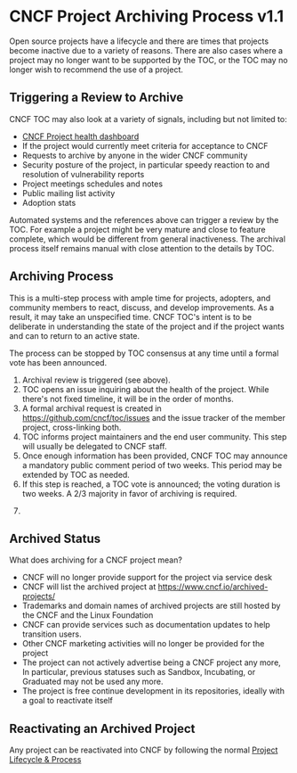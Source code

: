 # CNCF Project Archiving Process v1.1

Open source projects have a lifecycle and there are times that projects become inactive due to a variety of reasons. There are also cases where a project may no longer want to be supported by the TOC, or the TOC may no longer wish to recommend the use of a project.

## Triggering a Review to Archive 

CNCF TOC may also look at a variety of signals, including but not limited to:
* [CNCF Project health dashboard](https://projecthealth.cncf.io/)
* If the project would currently meet criteria for acceptance to CNCF
* Requests to archive by anyone in the wider CNCF community
* Security posture of the project, in particular speedy reaction to and resolution of vulnerability reports
* Project meetings schedules and notes
* Public mailing list activity
* Adoption stats

Automated systems and the references above can trigger a review by the TOC. For example a project might be very mature and close to feature complete, which would be different from general inactiveness. The archival process itself remains manual with close attention to the details by TOC.

## Archiving Process

This is a multi-step process with ample time for projects, adopters, and community members to react, discuss, and develop improvements. As a result, it may take an unspecified time. CNCF TOC's intent is to be deliberate in understanding the state of the project and if the project wants and can to return to an active state.

The process can be stopped by TOC consensus at any time until a formal vote has been announced.

1. Archival review is triggered (see above).
2. TOC opens an issue inquiring about the health of the project. While there's not fixed timeline, it will be in the order of months.
3. A formal archival request is created in https://github.com/cncf/toc/issues and the issue tracker of the member project, cross-linking both.
4. TOC informs project maintainers and the end user community. This step will usually be delegated to CNCF staff.
5. Once enough information has been provided, CNCF TOC may announce a mandatory public comment period of two weeks. This period may be extended by TOC as needed.
6. If this step is reached, a TOC vote is announced; the voting duration is two weeks. A 2/3 majority in favor of archiving is required.
7. ```

## Archived Status

What does archiving for a CNCF project mean?

* CNCF will no longer provide support for the project via service desk
* CNCF will list the archived project at https://www.cncf.io/archived-projects/
* Trademarks and domain names of archived projects are still hosted by the CNCF and the Linux Foundation
* CNCF can provide services such as documentation updates to help transition users.
* Other CNCF marketing activities will no longer be provided for the project
* The project can not actively advertise being a CNCF project any more, In particular, previous statuses such as Sandbox, Incubating, or Graduated may not be used any more.
* The project is free continue development in its repositories, ideally with a goal to reactivate itself

## Reactivating an Archived Project

Any project can be reactivated into CNCF by following the normal [Project Lifecycle & Process](https://github.com/cncf/toc/tree/main/process#cncf-project-lifecycle--process)
